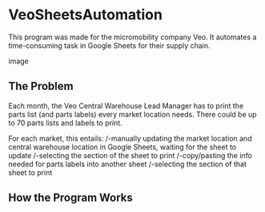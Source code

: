 # VeoSheetsAutomation

This program was made for the micromobility company Veo. It automates a time-consuming task in Google Sheets for their supply chain.

image

## The Problem

Each month, the Veo Central Warehouse Lead Manager has to print the parts list (and parts labels) every market location needs. There could be up to 70 parts lists and labels to print.

For each market, this entails:
/-manually updating the market location and central warehouse location in Google Sheets, waiting for the sheet to update
/-selecting the section of the sheet to print
/-copy/pasting the info needed for parts labels into another sheet
/-selecting the section of that sheet to print

## How the Program Works




